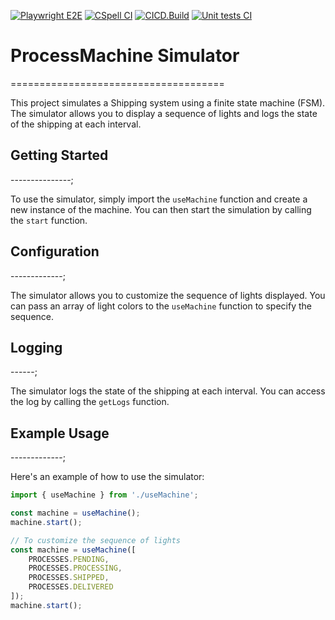 [![Playwright E2E](https://github.com/teamco/fsm/actions/workflows/playwright.yml/badge.svg)](https://github.com/teamco/fsm/actions/workflows/playwright.yml)
[![CSpell CI](https://github.com/teamco/fsm/actions/workflows/cspell.yml/badge.svg)](https://github.com/teamco/fsm/actions/workflows/cspell.yml)
[![CICD.Build](https://github.com/teamco/fsm/actions/workflows/build.yml/badge.svg)](https://github.com/teamco/fsm/actions/workflows/build.yml)
[![Unit tests CI](https://github.com/teamco/fsm/actions/workflows/unit.test.js.yml/badge.svg)](https://github.com/teamco/fsm/actions/workflows/unit.test.js.yml)

# ProcessMachine Simulator

=====================================

This project simulates a Shipping system using a finite state machine (FSM). The simulator allows you to display a sequence of lights and logs the state of the shipping at each interval.

## Getting Started

---------------;

To use the simulator, simply import the `useMachine` function and create a new instance of the machine. You can then start the simulation by calling the `start` function.

## Configuration

-------------;

The simulator allows you to customize the sequence of lights displayed. You can pass an array of light colors to the `useMachine` function to specify the sequence.

## Logging

------;

The simulator logs the state of the shipping at each interval. You can access the log by calling the `getLogs` function.

## Example Usage

-------------;

Here's an example of how to use the simulator:

```javascript
import { useMachine } from './useMachine';

const machine = useMachine();
machine.start();

// To customize the sequence of lights
const machine = useMachine([
    PROCESSES.PENDING, 
    PROCESSES.PROCESSING, 
    PROCESSES.SHIPPED, 
    PROCESSES.DELIVERED
]);
machine.start();
```
